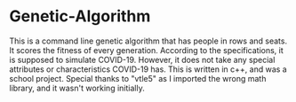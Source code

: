 # Genetic-Algorithm
This is a command line genetic algorithm that has people in rows and seats. It scores the fitness of every generation. According to the specifications, it is supposed to 
simulate COVID-19. However, it does not take any special attributes or characteristics COVID-19 has.
This is written in c++, and was a school project. Special thanks to "vtle5" as I imported the wrong math library, and it wasn't working initially.
